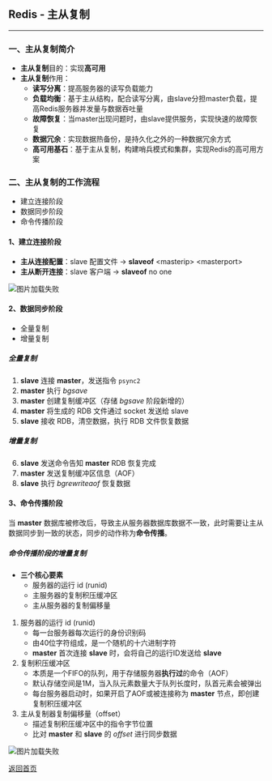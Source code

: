 ## **Redis - 主从复制**
-----------------------

### **一、主从复制简介** 
* **主从复制**目的：实现**高可用**
* **主从复制**作用：
  + **读写分离**：提高服务器的读写负载能力
  + **负载均衡**：基于主从结构，配合读写分离，由slave分担master负载，提高Redis服务器并发量与数据吞吐量
  + **故障恢复**：当master出现问题时，由slave提供服务，实现快速的故障恢复
  + **数据冗余**：实现数据热备份，是持久化之外的一种数据冗余方式
  + **高可用基石**：基于主从复制，构建哨兵模式和集群，实现Redis的高可用方案

### **二、主从复制的工作流程**
* 建立连接阶段
* 数据同步阶段
* 命令传播阶段

#### **1、建立连接阶段** 
* **主从连接配置**：slave 配置文件 -> **slaveof** \<masterip\> \<masterport\>
* **主从断开连接**：slave 客户端 -> **slaveof** no one  

![图片加载失败](https://maxwell-blog.cn/image/redis2.png)


#### **2、数据同步阶段**
* 全量复制
* 增量复制

##### **全量复制**
1. **slave** 连接 **master**，发送指令 `psync2`  
2. **master** 执行 *bgsave*
3. **master** 创建复制缓冲区（存储 *bgsave* 阶段新增的）
4. **master** 将生成的 RDB 文件通过 socket 发送给 slave
5. **slave** 接收 RDB，清空数据，执行 RDB 文件恢复数据

##### **增量复制**
6. **slave** 发送命令告知 **master** RDB 恢复完成
7. **master** 发送复制缓冲区信息（AOF）
8. **slave** 执行 *bgrewriteaof* 恢复数据

#### **3、命令传播阶段**
当 **master** 数据库被修改后，导致主从服务器数据库数据不一致，此时需要让主从数据同步到一致的状态，同步的动作称为**命令传播**。
##### **命令传播阶段的增量复制**  
* **三个核心要素**
  + 服务器的运行 id (runid)
  + 主服务器的复制积压缓冲区
  + 主从服务器的复制偏移量

1. 服务器的运行 id (runid)
    + 每一台服务器每次运行的身份识别码
    + 由40位字符组成，是一个随机的十六进制字符
    + **master** 首次连接 **slave** 时，会将自己的运行ID发送给 **slave**
2. 复制积压缓冲区
    + 本质是一个FIFO的队列，用于存储服务器**执行过**的命令（AOF）
    + 默认存储空间是1M，当入队元素数量大于队列长度时，队首元素会被弹出
    + 每台服务器启动时，如果开启了AOF或被连接称为 **master** 节点，即创建复制积压缓冲区
3. 主从复制器复制偏移量（offset）
    + 描述复制积压缓冲区中的指令字节位置
    + 比对 **master** 和 **slave** 的 *offset* 进行同步数据

![图片加载失败](https://maxwell-blog.cn/image/redis3.png)


[返回首页](https://maxwell-blog.cn)
